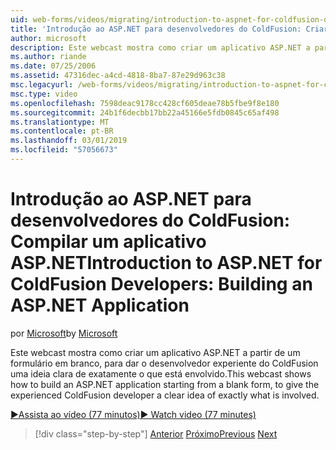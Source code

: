 ```yaml
---
uid: web-forms/videos/migrating/introduction-to-aspnet-for-coldfusion-developers-building-an-aspnet-application
title: 'Introdução ao ASP.NET para desenvolvedores do ColdFusion: Criar um aplicativo ASP.NET | Microsoft Docs'
author: microsoft
description: Este webcast mostra como criar um aplicativo ASP.NET a partir de um formulário em branco, para dar o desenvolvedor experiente do ColdFusion uma ideia clara de exatamente o que...
ms.author: riande
ms.date: 07/25/2006
ms.assetid: 47316dec-a4cd-4818-8ba7-87e29d963c38
msc.legacyurl: /web-forms/videos/migrating/introduction-to-aspnet-for-coldfusion-developers-building-an-aspnet-application
msc.type: video
ms.openlocfilehash: 7598deac9178cc428cf605deae78b5fbe9f8e180
ms.sourcegitcommit: 24b1f6decbb17bb22a45166e5fdb0845c65af498
ms.translationtype: MT
ms.contentlocale: pt-BR
ms.lasthandoff: 03/01/2019
ms.locfileid: "57056673"
---
```

<a name="introduction-to-aspnet-for-coldfusion-developers-building-an-aspnet-application"></a><span data-ttu-id="63f41-103">Introdução ao ASP.NET para desenvolvedores do ColdFusion: Compilar um aplicativo ASP.NET</span><span class="sxs-lookup"><span data-stu-id="63f41-103">Introduction to ASP.NET for ColdFusion Developers: Building an ASP.NET Application</span></span>
====================
<span data-ttu-id="63f41-104">por [Microsoft](https://github.com/microsoft)</span><span class="sxs-lookup"><span data-stu-id="63f41-104">by [Microsoft](https://github.com/microsoft)</span></span>

<span data-ttu-id="63f41-105">Este webcast mostra como criar um aplicativo ASP.NET a partir de um formulário em branco, para dar o desenvolvedor experiente do ColdFusion uma ideia clara de exatamente o que está envolvido.</span><span class="sxs-lookup"><span data-stu-id="63f41-105">This webcast shows how to build an ASP.NET application starting from a blank form, to give the experienced ColdFusion developer a clear idea of exactly what is involved.</span></span>

[<span data-ttu-id="63f41-106">&#9654;Assista ao vídeo (77 minutos)</span><span class="sxs-lookup"><span data-stu-id="63f41-106">&#9654; Watch video (77 minutes)</span></span>](https://channel9.msdn.com/Blogs/ASP-NET-Site-Videos/introduction-to-aspnet-for-coldfusion-developers-building-an-aspnet-application)

> [!div class="step-by-step"]
> <span data-ttu-id="63f41-107">[Anterior](intro-to-aspnet-for-coldfusion-developers-adding-aspnet-to-your-repertoire.md)
> [Próximo](interop-between-php-and-the-windows-platform.md)</span><span class="sxs-lookup"><span data-stu-id="63f41-107">[Previous](intro-to-aspnet-for-coldfusion-developers-adding-aspnet-to-your-repertoire.md)
[Next](interop-between-php-and-the-windows-platform.md)</span></span>
